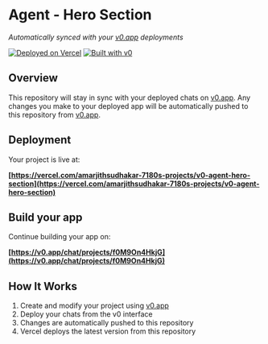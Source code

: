 # Agent - Hero Section

*Automatically synced with your [v0.app](https://v0.app) deployments*

[![Deployed on Vercel](https://img.shields.io/badge/Deployed%20on-Vercel-black?style=for-the-badge&logo=vercel)](https://vercel.com/amarjithsudhakar-7180s-projects/v0-agent-hero-section)
[![Built with v0](https://img.shields.io/badge/Built%20with-v0.app-black?style=for-the-badge)](https://v0.app/chat/projects/f0M9On4HkjG)

## Overview

This repository will stay in sync with your deployed chats on [v0.app](https://v0.app).
Any changes you make to your deployed app will be automatically pushed to this repository from [v0.app](https://v0.app).

## Deployment

Your project is live at:

**[https://vercel.com/amarjithsudhakar-7180s-projects/v0-agent-hero-section](https://vercel.com/amarjithsudhakar-7180s-projects/v0-agent-hero-section)**

## Build your app

Continue building your app on:

**[https://v0.app/chat/projects/f0M9On4HkjG](https://v0.app/chat/projects/f0M9On4HkjG)**

## How It Works

1. Create and modify your project using [v0.app](https://v0.app)
2. Deploy your chats from the v0 interface
3. Changes are automatically pushed to this repository
4. Vercel deploys the latest version from this repository